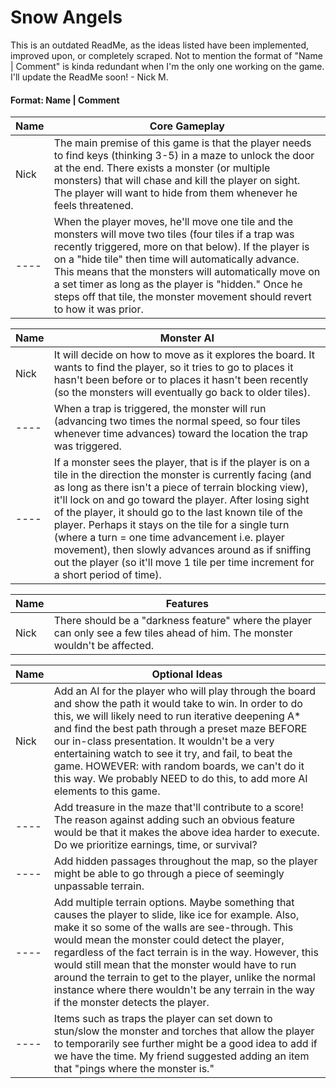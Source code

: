 # Snow Angels
This is an outdated ReadMe, as the ideas listed have been implemented, improved upon, or completely scraped. Not to mention the format of "Name | Comment" is kinda redundant when I'm the only one working on the game. I'll update the ReadMe soon! - Nick M.

#### Format: Name | Comment

| Name | Core Gameplay |
| --- | --- |
Nick | The main premise of this game is that the player needs to find keys (thinking 3-5) in a maze to unlock the door at the end.  There exists a monster (or multiple monsters) that will chase and kill the player on sight.  The player will want to hide from them whenever he feels threatened.
----| When the player moves, he'll move one tile and the monsters will move two tiles (four tiles if a trap was recently triggered, more on that below).  If the player is on a "hide tile" then time will automatically advance.  This means that the monsters will automatically move on a set timer as long as the player is "hidden."  Once he steps off that tile, the monster movement should revert to how it was prior. |

| Name | Monster AI |
| --- | --- |
Nick | It will decide on how to move as it explores the board.  It wants to find the player, so it tries to go to places it hasn't been before or to places it hasn't been recently (so the monsters will eventually go back to older tiles).
----| When a trap is triggered, the monster will run (advancing two times the normal speed, so four tiles whenever time advances) toward the location the trap was triggered.
----| If a monster sees the player, that is if the player is on a tile in the direction the monster is currently facing (and as long as there isn't a piece of terrain blocking view), it'll lock on and go toward the player.  After losing sight of the player, it should go to the last known tile of the player.  Perhaps it stays on the tile for a single turn (where a turn = one time advancement i.e. player movement), then slowly advances around as if sniffing out the player (so it'll move 1 tile per time increment for a short period of time).

| Name | Features |
| --- | --- |
Nick | There should be a "darkness feature" where the player can only see a few tiles ahead of him.  The monster wouldn't be affected.

| Name | Optional Ideas |
| --- | --- |
Nick | Add an AI for the player who will play through the board and show the path it would take to win.  In order to do this, we will likely need to run iterative deepening A* and find the best path through a preset maze BEFORE our in-class presentation.  It wouldn't be a very entertaining watch to see it try, and fail, to beat the game.  HOWEVER: with random boards, we can't do it this way.  We probably NEED to do this, to add more AI elements to this game.
----| Add treasure in the maze that'll contribute to a score! The reason against adding such an obvious feature would be that it makes the above idea harder to execute.  Do we prioritize earnings, time, or survival?
----| Add hidden passages throughout the map, so the player might be able to go through a piece of seemingly unpassable terrain.
----| Add multiple terrain options.  Maybe something that causes the player to slide, like ice for example.  Also, make it so some of the walls are see-through.  This would mean the monster could detect the player, regardless of the fact terrain is in the way.  However, this would still mean that the monster would have to run around the terrain to get to the player, unlike the normal instance where there wouldn't be any terrain in the way if the monster detects the player.
----| Items such as traps the player can set down to stun/slow the monster and torches that allow the player to temporarily see further might be a good idea to add if we have the time.  My friend suggested adding an item that "pings where the monster is."

